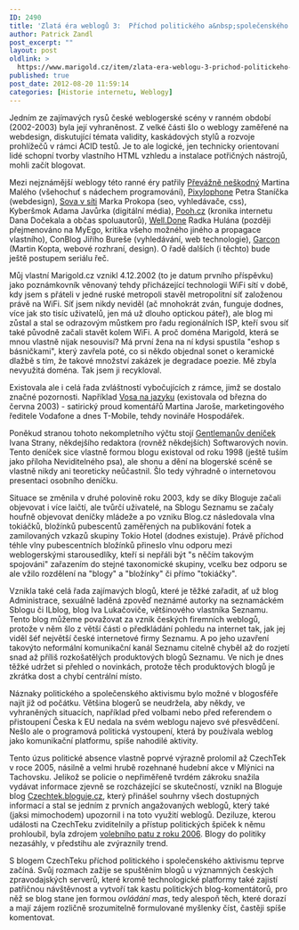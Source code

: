 ```yaml
---
ID: 2490
title: 'Zlatá éra weblogů 3:  Příchod politického a&nbsp;společenského aktivismu'
author: Patrick Zandl
post_excerpt: ""
layout: post
oldlink: >
  https://www.marigold.cz/item/zlata-era-weblogu-3-prichod-politickeho-a-spolecenskeho-aktivismu
published: true
post_date: 2012-08-20 11:59:14
categories: [Historie internetu, Weblogy]
---
```

<p>Jedním ze zajímavých rysů české weblogerské scény v ranném období (2002-2003) byla její vyhraněnost. Z velké části šlo o weblogy zaměřené na webdesign, diskutující témata validity, kaskádových stylů a rozvoje prohlížečů v rámci ACID testů. Je to ale logické, jen technicky orientovaní lidé schopní tvorby vlastního HTML vzhledu a instalace potřičných nástrojů, mohli začít blogovat. </p>


<!--more-->
<p>Mezi nejznámější weblogy této ranné éry patřily <a href="http://blog.maly.cz/" target="_self" title="">Převážně neškodný</a> Martina Malého (všehochuť s nádechem programování), <a href="http://www.pixylophone.cz" target="_self" title="">Pixylophone</a> Petra Staníčka (webdesign), <a href="http://www.sovavsiti.cz" target="_self" title="">Sova v síti</a> Marka Prokopa (seo, vyhledávače, css), Kyberšmok Adama Javůrka (digitální média), <a href="http://www.pooh.cz" target="_self" title="">Pooh.cz</a> (kronika internetu Dana Dočekala a občas spoluautorů), <a href="http://www.myego.cz" target="_self" title="">Well.Done</a> Radka Hulána (později přejmenováno na MyEgo, kritika všeho možného jiného a propagace vlastního), ConBlog Jiřího Bureše (vyhledávání, web technologie), <a href="http://blog.garcon.cz" target="_self" title="">Garcon</a> (Martin Kopta, webové rozhraní, design). O řadě dalších (i těchto) bude ještě postupem seriálu řeč. </p>
<p>Můj vlastní Marigold.cz vznikl  4.12.2002 (to je datum prvního příspěvku) jako poznámkovník věnovaný tehdy přicházející technologii WiFi sítí v době, kdy jsem s přáteli v jedné ruské metropoli stavěl metropolitní síť založenou právě na WiFi. Síť jsem nikdy neviděl (ač mnohokrát zván, funguje dodnes, více jak sto tisíc uživatelů, jen má už dlouho optickou páteř), ale blog mi zůstal a stal se odrazovým můstkem pro řadu regionálních ISP, kteří svou síť také původně začali stavět kolem WiFi. A proč doména Marigold, která se mnou vlastně nijak nesouvisí? Má první žena na ní kdysi spustila "eshop s básničkami", který zavřela poté, co si někdo objednal sonet o keramické dlažbě s tím, že takové množství zakázek je degradace poezie. Mě zbyla nevyužitá doména. Tak jsem ji recykloval.</p>
<p>Existovala ale i celá řada zvláštností vybočujících z rámce, jimž se dostalo značné pozornosti. Například <a href="http://vosanajazyku.cz/category/stara-vosa/" target="_self" title="">Vosa na jazyku</a> (existovala od března do června 2003) - satirický proud komentářů Martina Jaroše, marketingového ředitele Vodafone a dnes T-Mobile, tehdy novináře Hospodářek. </p>
<p>Poněkud stranou tohoto nekompletního výčtu stojí <a href="http://www.gentleman.cz" target="_self" title="">Gentlemanův deníček</a> Ivana Strany, někdejšího redaktora (rovněž někdejších) Softwarových novin. Tento deníček sice vlastně formou blogu existoval od roku 1998 (ještě tuším jako příloha Neviditelného psa), ale shonu a dění na blogerské scéně se vlastně nikdy ani teoreticky neůčastnil. Šlo tedy výhradně o internetovou presentaci osobního deníčku. </p>
<p>Situace se změnila v druhé polovině roku 2003, kdy se díky Bloguje začali objevovat i více laičtí, ale tvůrčí uživatelé, na Sblogu Seznamu se začaly houfně objevovat deníčky mládeže a po vzniku Blog.cz následovala vlna tokiáčků, bložínků pubescentů zaměřených na publikování fotek a zamilovaných vzkazů skupiny Tokio Hotel (dodnes existuje). Právě příchod téhle vlny pubescentních bložínků přineslo vlnu odporu mezi weblogerskými starousedlíky, kteří si nepřáli být "s něčím takovým spojováni" zařazením do stejné taxonomické skupiny, vcelku bez odporu se ale vžilo rozdělení na "blogy" a "bložínky" či přímo "tokiáčky". </p>
<p>Vznikla také celá řada zajímavých blogů, které je těžké zařadit, ať už blog Administrace, sexuálně laděná zpověď neznámé autorky na seznamáckém Sblogu či ILblog, blog Iva Lukačoviče, většinového vlastníka Seznamu. Tento blog můžeme považovat za vznik českých firemních weblogů, protože v něm šlo z větší části o předkládání pohledu na internet tak, jak jej viděl šéf největší české internetové firmy Seznamu. A po jeho uzavření takovýto neformální komunikační kanál Seznamu citelně chyběl až do rozjetí snad až příliš rozkošatělých produktových blogů Seznamu. Ve nich je dnes těžké udržet si přehled o novinkách, protože těch produktových blogů je zkrátka dost a chybí centrální místo. </p>
<p>Náznaky politického a společenského aktivismu bylo možné v blogosféře najít již od počátku. Většina blogerů se neudržela, aby někdy, ve vyhraněných situacích, například před volbami nebo před referendem o přistoupení Česka k EU nedala na svém weblogu najevo své přesvědčení. Nešlo ale o programová politická vystoupení, která by používala weblog jako komunikační platformu, spíše nahodilé aktivity. </p>
<p>Tento úzus politické absence vlastně poprvé výrazně prolomil až CzechTek v roce 2005, násilně a velmi hrubě rozehnané hudební akce v Mlýnici na Tachovsku. Jelikož se policie o nepřiměřeně tvrdém zákroku snažila vydávat informace zjevně se rozcházející se skutečností, vznikl na Bloguje blog <a href="http://bloguje.czechtek.net/" target="_self" title="">Czechtek.bloguje.cz</a>, který přinášel souhrny všech dostupných informací a stal se jedním z prvních angažovaných weblogů, který také (jaksi mimochodem) upozornil i na toto využití weblogů. Deziluze, kterou události na CzechTeku zviditelnily a přístup politických špiček k němu prohloubil, byla zdrojem <a href="http://cs.wikipedia.org/wiki/Volby_do_Poslanecké_sněmovny_Parlamentu_České_republiky_2006" target="_self" title="">volebního patu z roku 2006</a>. Blogy do politiky nezasáhly, v předstihu ale zvýraznily trend.</p>
<p>S blogem CzechTeku příchod politického i společenského aktivismu teprve začíná. Svůj rozmach zažije se spuštěním blogů u významných českých zpravodajských serverů, které kromě technologické platformy také zajistí patřičnou návštěvnost a vytvoří tak kastu politických blog-komentátorů, pro něž se blog stane jen formou <em>ovládání mas</em>, tedy alespoň těch, které dorazí a mají zájem rozličně srozumitelně formulované myšlenky číst, častěji spíše komentovat. </p>
<p>&nbsp;</p>
